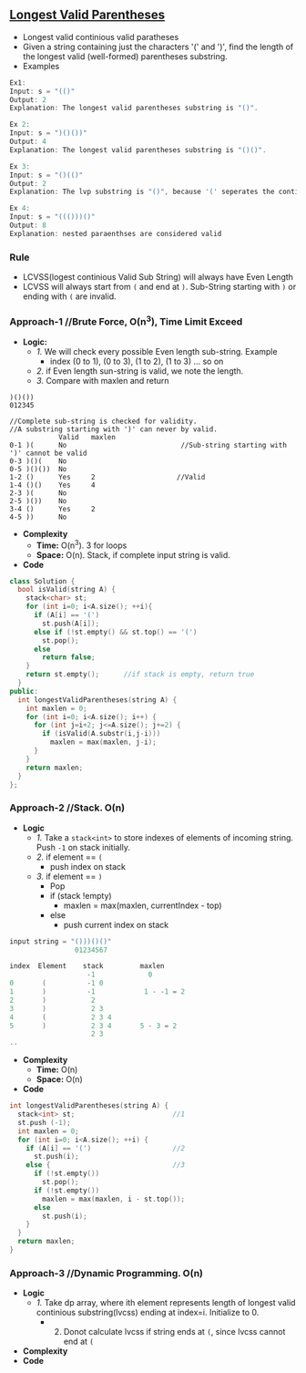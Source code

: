 ## [Longest Valid Parentheses](https://leetcode.com/problems/longest-valid-parentheses/)
- Longest valid continious valid paratheses
- Given a string containing just the characters '(' and ')', find the length of the longest valid (well-formed) parentheses substring.
- Examples
```c
Ex1:
Input: s = "(()"
Output: 2
Explanation: The longest valid parentheses substring is "()".

Ex 2:
Input: s = ")()())"
Output: 4
Explanation: The longest valid parentheses substring is "()()".

Ex 3:
Input: s = "()(()"
Output: 2
Explanation: The lvp substring is "()", because '(' seperates the continous lvp.

Ex 4:
Input: s = "((()))()"
Output: 8
Explanation: nested paraenthses are considered valid
```

### Rule
- LCVSS(logest continious Valid Sub String) will always have Even Length
- LCVSS will always start from `(` and end at `)`. Sub-String starting with `)` or ending with `(` are invalid.

### Approach-1    //Brute Force, O(n<sup>3</sup>), Time Limit Exceed
- **Logic:** 
  - *1.* We will check every possible Even length sub-string. Example
    - index (0 to 1), (0 to 3), (1 to 2), (1 to 3) ... so on
  - *2.* if Even length sun-string is valid, we note the length.
  - *3.* Compare with maxlen and return
```console
)()())
012345

//Complete sub-string is checked for validity.
//A substring starting with ')' can never by valid.
            Valid   maxlen
0-1 )(      No                            //Sub-string starting with ')' cannot be valid
0-3 )()(    No
0-5 )()())  No
1-2 ()      Yes     2                    //Valid
1-4 ()()    Yes     4
2-3 )(      No
2-5 )())    No
3-4 ()      Yes     2
4-5 ))      No
```
- **Complexity**
  - **Time:** O(n<sup>3</sup>). 3 for loops
  - **Space:** O(n). Stack, if complete input string is valid.
- **Code**
```c++
class Solution {
  bool isValid(string A) {
    stack<char> st;
    for (int i=0; i<A.size(); ++i){
      if (A[i] == '(')
        st.push(A[i]);
      else if (!st.empty() && st.top() == '(')
        st.pop();
      else
        return false;
    }
    return st.empty();      //if stack is empty, return true
  }
public:
  int longestValidParentheses(string A) {
    int maxlen = 0;
    for (int i=0; i<A.size(); i++) {
      for (int j=i+2; j<=A.size(); j+=2) {
        if (isValid(A.substr(i,j-i)))
          maxlen = max(maxlen, j-i);
      }
    }
    return maxlen;        
  }
};
```

### Approach-2        //Stack. O(n)
- **Logic**
  - *1.* Take a `stack<int>` to store indexes of elements of incoming string. Push `-1` on stack initially.
  - _2._ if element == `(` 
    - push index on stack
  - _3._ if element == `)`
    - Pop
    - if (stack !empty)
      - maxlen = max(maxlen, currentIndex - top)
    - else
      - push current index on stack
```c
input string = "()))()()"
                01234567

index  Element    stack         maxlen
                   -1             0
0       (          -1 0         
1       )          -1            1 - -1 = 2
2       )           2
3       )           2 3
4       (           2 3 4
5       )           2 3 4       5 - 3 = 2
                    2 3
..                    
```
- **Complexity**
  - **Time:** O(n)
  - **Space:** O(n)
- **Code**
```c++
int longestValidParentheses(string A) {
  stack<int> st;                        //1
  st.push (-1);
  int maxlen = 0;
  for (int i=0; i<A.size(); ++i) {
    if (A[i] == '(')                    //2
      st.push(i);
    else {                              //3
      if (!st.empty())
        st.pop();
      if (!st.empty())
        maxlen = max(maxlen, i - st.top());
      else
        st.push(i);
    }
  }
  return maxlen;
}
```

### Approach-3        //Dynamic Programming. O(n)
- **Logic**
  - *1.* Take dp array, where ith element represents length of longest valid continious substring(lvcss) ending at index=i. Initialize to 0.
    - 2. Donot calculate lvcss if string ends at `(`, since lvcss cannot end at `(`
- **Complexity**
- **Code**
